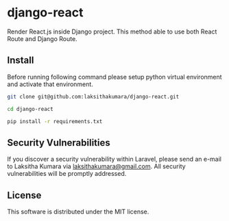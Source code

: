 # django-react

Render React.js inside Django project. This method able to use both React Route and Django Route.

## Install
Before running following command please setup python virtual environment and activate that environment.

```bash
git clone git@github.com:laksithakumara/django-react.git

cd django-react

pip install -r requirements.txt
```
## Security Vulnerabilities

If you discover a security vulnerability within Laravel, please send an e-mail to Laksitha Kumara via [laksithakumara@gmail.com](mailto:laksithakumara@gmail.com). All security vulnerabilities will be promptly addressed.


## License
This software is distributed under the MIT license.


